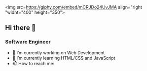 <img  src=https://giphy.com/embed/mCRJDo24UvJMA align="right "widht="400" height="350">
## Hi there 👋

### Software Engineer


- 🔭 I’m currently working on Web Development
- 🌱 I’m currently learning HTML/CSS and JavaScript
- 📫 How to reach me: 

